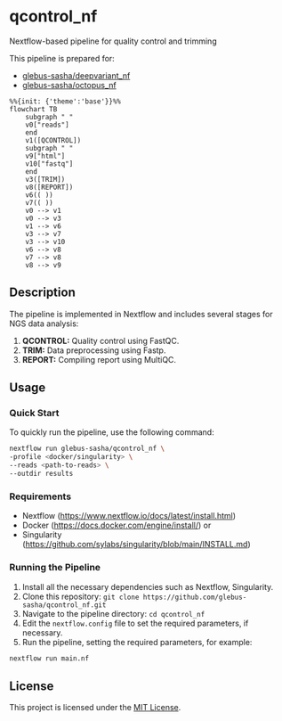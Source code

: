 # qcontrol_nf
Nextflow-based pipeline for quality control and trimming

This pipeline is prepared for:
- [glebus-sasha/deepvariant_nf](https://github.com/glebus-sasha/deepvariant_nf)
- [glebus-sasha/octopus_nf](https://github.com/glebus-sasha/octopus_nf)

```mermaid
%%{init: {'theme':'base'}}%%
flowchart TB
    subgraph " "
    v0["reads"]
    end
    v1([QCONTROL])
    subgraph " "
    v9["html"]
    v10["fastq"]
    end
    v3([TRIM])
    v8([REPORT])
    v6(( ))
    v7(( ))
    v0 --> v1
    v0 --> v3
    v1 --> v6
    v3 --> v7
    v3 --> v10
    v6 --> v8
    v7 --> v8
    v8 --> v9
```

## Description

The pipeline is implemented in Nextflow and includes several stages for NGS data analysis:

1. **QCONTROL:** Quality control using FastQC.
2. **TRIM:** Data preprocessing using Fastp.
3. **REPORT:** Compiling report using MultiQC.

## Usage

### Quick Start

To quickly run the pipeline, use the following command:

```bash
nextflow run glebus-sasha/qcontrol_nf \
-profile <docker/singularity> \
--reads <path-to-reads> \
--outdir results
```

### Requirements

- Nextflow (https://www.nextflow.io/docs/latest/install.html)
- Docker (https://docs.docker.com/engine/install/) or
- Singularity (https://github.com/sylabs/singularity/blob/main/INSTALL.md)

### Running the Pipeline

1. Install all the necessary dependencies such as Nextflow, Singularity.
3. Clone this repository: `git clone https://github.com/glebus-sasha/qcontrol_nf.git`
4. Navigate to the pipeline directory: `cd qcontrol_nf`
5. Edit the `nextflow.config` file to set the required parameters, if necessary.
6. Run the pipeline, setting the required parameters, for example:

```bash
nextflow run main.nf
```

## License

This project is licensed under the [MIT License](LICENSE).
